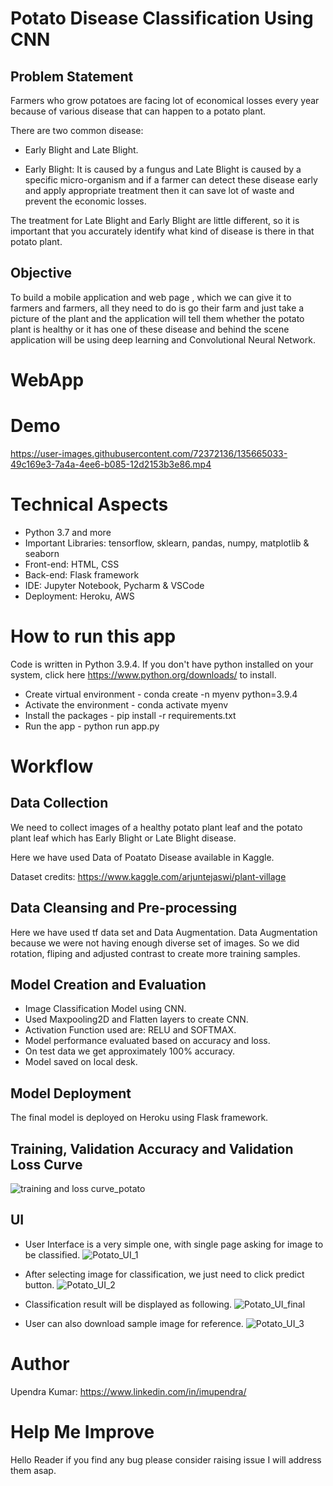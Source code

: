 # Potato Disease Classification Using CNN

## Problem Statement
Farmers who grow potatoes are facing lot of economical losses every year because of various disease that can happen to a potato plant.

There are two common disease:
- Early Blight and Late Blight.

- Early Blight: It is caused by a fungus and Late Blight is caused by a specific micro-organism and if a farmer can detect these disease early and apply appropriate treatment then it can save lot of waste and prevent the economic losses.

The treatment for Late Blight and Early Blight are little different, so it is important that you accurately identify what kind of disease is there in that potato plant.

## Objective
To build a mobile application and web page , which we can give it to farmers and farmers, all they need to do is go their farm and just take a picture of the plant and the application will tell them whether the potato plant is healthy or it has one of these disease and behind the scene application will be using deep learning and Convolutional Neural Network.


# WebApp


# Demo
https://user-images.githubusercontent.com/72372136/135665033-49c169e3-7a4a-4ee6-b085-12d2153b3e86.mp4

# Technical Aspects

- Python 3.7 and more
- Important Libraries: tensorflow, sklearn, pandas, numpy, matplotlib & seaborn
- Front-end: HTML, CSS 
- Back-end: Flask framework
- IDE: Jupyter Notebook, Pycharm & VSCode 
- Deployment: Heroku, AWS

# How to run this app 

Code is written in Python 3.9.4. If you don't have python installed on your system, click here https://www.python.org/downloads/ to install.

- Create virtual environment - conda create -n myenv python=3.9.4
- Activate the environment - conda activate myenv
- Install the packages - pip install -r requirements.txt
- Run the app - python run app.py

# Workflow

## Data Collection

We need to collect images of a healthy potato plant leaf and the potato plant leaf which has Early Blight or Late Blight disease.

Here we have used Data of Poatato Disease available in Kaggle.

Dataset credits: https://www.kaggle.com/arjuntejaswi/plant-village

## Data Cleansing and Pre-processing
Here we have used tf data set and  Data Augmentation. Data Augmentation because we were not having enough diverse set of images. So we did rotation, fliping and adjusted contrast to create more training samples.

## Model Creation and Evaluation

- Image Classification Model using CNN.
- Used Maxpooling2D and Flatten layers to create CNN.
- Activation Function used are: RELU and SOFTMAX.
- Model performance evaluated based on accuracy and loss.
- On test data we get approximately 100% accuracy.
- Model saved on local desk.


## Model Deployment
The final model is deployed on Heroku using Flask framework.

## Training, Validation Accuracy and Validation Loss Curve
![training and loss curve_potato](https://user-images.githubusercontent.com/72372136/135632014-e29ab0f1-185a-47f2-89bb-c1a2e1cd2e2b.JPG)

## UI
- User Interface is a very simple one, with single page asking for image to be classified.
![Potato_UI_1](https://user-images.githubusercontent.com/72372136/135632335-832ae18c-1d8c-42de-8eb0-7d54c07fe63b.JPG)

- After selecting image for classification, we just need to click predict button.
![Potato_UI_2](https://user-images.githubusercontent.com/72372136/135632485-76650f01-09c0-4679-bb28-e82a6e3d565d.JPG)

- Classification result will be displayed as following.
![Potato_UI_final](https://user-images.githubusercontent.com/72372136/135632580-18aabfa0-180d-4766-b9e5-dbf442edaf76.JPG)

- User can also download sample image for reference.
![Potato_UI_3](https://user-images.githubusercontent.com/72372136/135632744-ea2f1021-0dd9-4d53-9262-8824e8ed1cfe.JPG)

# Author

Upendra Kumar: https://www.linkedin.com/in/imupendra/

# Help Me Improve

Hello Reader if you find any bug please consider raising issue I will address them asap.
